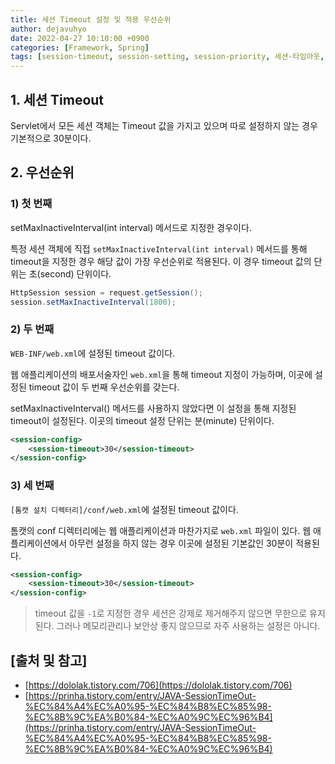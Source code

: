 ```yaml
---
title: 세션 Timeout 설정 및 적용 우선순위
author: dejavuhyo
date: 2022-04-27 10:10:00 +0900
categories: [Framework, Spring]
tags: [session-timeout, session-setting, session-priority, 세션-타임아웃, 세션-설정, 세션-우선순위]
---
```


## 1. 세션 Timeout
Servlet에서 모든 세션 객체는 Timeout 값을 가지고 있으며 따로 설정하지 않는 경우 기본적으로 30분이다.

## 2. 우선순위

### 1) 첫 번째
setMaxInactiveInterval(int interval) 메서드로 지정한 경우이다.

특정 세션 객체에 직접 `setMaxInactiveInterval(int interval)` 메서드를 통해 timeout을 지정한 경우 해당 값이 가장 우선순위로 적용된다. 이 경우 timeout 값의 단위는 초(second) 단위이다.

```java
HttpSession session = request.getSession();
session.setMaxInactiveInterval(1800);
```

### 2) 두 번째
`WEB-INF/web.xml`에 설정된 timeout 값이다.

웹 애플리케이션의 배포서술자인 `web.xml`을 통해 timeout 지정이 가능하며, 이곳에 설정된 timeout 값이 두 번째 우선순위를 갖는다.

setMaxInactiveInterval() 메서드를 사용하지 않았다면 이 설정을 통해 지정된 timeout이 설정된다. 이곳의 timeout 설정 단위는 분(minute) 단위이다.

```xml
<session-config>
    <session-timeout>30</session-timeout>
</session-config>
```

### 3) 세 번째
`[톰캣 설치 디렉터리]/conf/web.xml`에 설정된 timeout 값이다.

톰캣의 conf 디렉터리에는 웹 애플리케이션과 마찬가지로 `web.xml` 파일이 있다. 웹 애플리케이션에서 아무런 설정을 하지 않는 경우 이곳에 설정된 기본값인 30분이 적용된다.

```xml
<session-config>
    <session-timeout>30</session-timeout>
</session-config>
```

> timeout 값을 `-1`로 지정한 경우 세션은 강제로 제거해주지 않으면 무한으로 유지된다. 그러나 메모리관리나 보안상 좋지 않으므로 자주 사용하는 설정은 아니다.

## [출처 및 참고]
* [https://dololak.tistory.com/706](https://dololak.tistory.com/706)
* [https://prinha.tistory.com/entry/JAVA-SessionTimeOut-%EC%84%A4%EC%A0%95-%EC%84%B8%EC%85%98-%EC%8B%9C%EA%B0%84-%EC%A0%9C%EC%96%B4](https://prinha.tistory.com/entry/JAVA-SessionTimeOut-%EC%84%A4%EC%A0%95-%EC%84%B8%EC%85%98-%EC%8B%9C%EA%B0%84-%EC%A0%9C%EC%96%B4)
